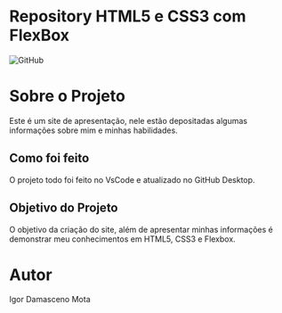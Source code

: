 # Repository HTML5 e CSS3 com FlexBox
![GitHub](https://img.shields.io/github/license/IgorDamascenoM/Repository2RP?style=social)

# Sobre o Projeto
Este é um site de apresentação, nele estão depositadas algumas informações sobre mim e minhas habilidades.

## Como foi feito 
O projeto todo foi feito no VsCode e atualizado no GitHub Desktop.

## Objetivo do Projeto
O objetivo da criação do site, além de apresentar minhas informações é demonstrar meu conhecimentos em HTML5, CSS3 e Flexbox.

# Autor
Igor Damasceno Mota
